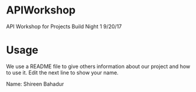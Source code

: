 # APIWorkshop
API Workshop for Projects Build Night 1 9/20/17

# Usage
We use a README file to give others information about our project and how to use it. Edit the next line to show your name.

Name: Shireen Bahadur
